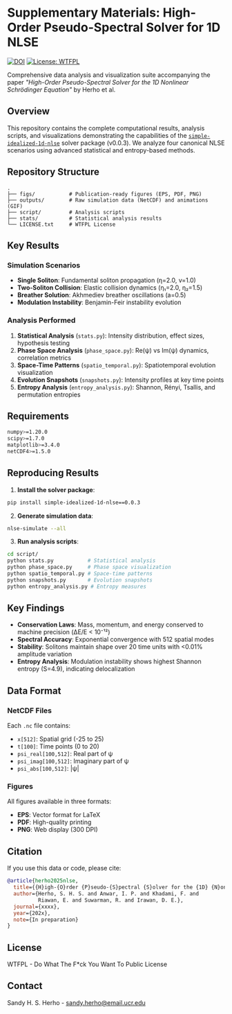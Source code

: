 # Supplementary Materials: High-Order Pseudo-Spectral Solver for 1D NLSE

[![DOI](https://zenodo.org/badge/DOI/10.5281/zenodo.XXXXXXX.svg)](https://doi.org/10.5281/zenodo.XXXXXXX)
[![License: WTFPL](https://img.shields.io/badge/License-WTFPL-brightgreen.svg)](http://www.wtfpl.net/about/)

Comprehensive data analysis and visualization suite accompanying the paper *"High-Order Pseudo-Spectral Solver for the 1D Nonlinear Schrödinger Equation"* by Herho et al.

## Overview

This repository contains the complete computational results, analysis scripts, and visualizations demonstrating the capabilities of the [`simple-idealized-1d-nlse`](https://github.com/samuderasains/simple-idealized-1d-nlse) solver package (v0.0.3). We analyze four canonical NLSE scenarios using advanced statistical and entropy-based methods.

## Repository Structure

```
.
├── figs/           # Publication-ready figures (EPS, PDF, PNG)
├── outputs/        # Raw simulation data (NetCDF) and animations (GIF)
├── script/         # Analysis scripts
├── stats/          # Statistical analysis results
└── LICENSE.txt     # WTFPL License
```

## Key Results

### Simulation Scenarios
- **Single Soliton**: Fundamental soliton propagation (η=2.0, v=1.0)
- **Two-Soliton Collision**: Elastic collision dynamics (η₁=2.0, η₂=1.5)
- **Breather Solution**: Akhmediev breather oscillations (a=0.5)
- **Modulation Instability**: Benjamin-Feir instability evolution

### Analysis Performed
1. **Statistical Analysis** (`stats.py`): Intensity distribution, effect sizes, hypothesis testing
2. **Phase Space Analysis** (`phase_space.py`): Re(ψ) vs Im(ψ) dynamics, correlation metrics
3. **Space-Time Patterns** (`spatio_temporal.py`): Spatiotemporal evolution visualization
4. **Evolution Snapshots** (`snapshots.py`): Intensity profiles at key time points
5. **Entropy Analysis** (`entropy_analysis.py`): Shannon, Rényi, Tsallis, and permutation entropies

## Requirements

```bash
numpy>=1.20.0
scipy>=1.7.0
matplotlib>=3.4.0
netCDF4>=1.5.0
```

## Reproducing Results

1. **Install the solver package**:
```bash
pip install simple-idealized-1d-nlse==0.0.3
```

2. **Generate simulation data**:
```bash
nlse-simulate --all
```

3. **Run analysis scripts**:
```bash
cd script/
python stats.py           # Statistical analysis
python phase_space.py     # Phase space visualization
python spatio_temporal.py # Space-time patterns
python snapshots.py       # Evolution snapshots
python entropy_analysis.py # Entropy measures
```

## Key Findings

- **Conservation Laws**: Mass, momentum, and energy conserved to machine precision (ΔE/E < 10⁻¹²)
- **Spectral Accuracy**: Exponential convergence with 512 spatial modes
- **Stability**: Solitons maintain shape over 20 time units with <0.01% amplitude variation
- **Entropy Analysis**: Modulation instability shows highest Shannon entropy (S=4.9), indicating delocalization

## Data Format

### NetCDF Files
Each `.nc` file contains:
- `x[512]`: Spatial grid (-25 to 25)
- `t[100]`: Time points (0 to 20)
- `psi_real[100,512]`: Real part of ψ
- `psi_imag[100,512]`: Imaginary part of ψ
- `psi_abs[100,512]`: |ψ|

### Figures
All figures available in three formats:
- **EPS**: Vector format for LaTeX
- **PDF**: High-quality printing
- **PNG**: Web display (300 DPI)

## Citation

If you use this data or code, please cite:

```bibtex
@article{herho2025nlse,
  title={{H}igh-{O}rder {P}seudo-{S}pectral {S}olver for the {1D} {N}onlinear {S}chrödinger {E}quation},
  author={Herho, S. H. S. and Anwar, I. P. and Khadami, F. and 
          Riawan, E. and Suwarman, R. and Irawan, D. E.},
  journal={xxxx},
  year={202x},
  note={In preparation}
}
```

## License

WTFPL - Do What The F*ck You Want To Public License

## Contact

Sandy H. S. Herho - sandy.herho@email.ucr.edu
